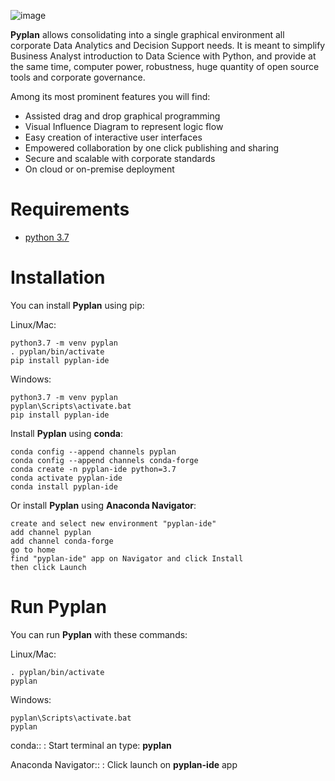 ![image](http://pyplan.com/wp-content/uploads/2018/10/logo_pyplan-1.png)

**Pyplan** allows consolidating into a single graphical environment all
corporate Data Analytics and Decision Support needs. It is meant to
simplify Business Analyst introduction to Data Science with Python, and
provide at the same time, computer power, robustness, huge quantity of
open source tools and corporate governance.

Among its most prominent features you will find:

-   Assisted drag and drop graphical programming
-   Visual Influence Diagram to represent logic flow
-   Easy creation of interactive user interfaces
-   Empowered collaboration by one click publishing and sharing
-   Secure and scalable with corporate standards
-   On cloud or on-premise deployment


Requirements
============

-   [python 3.7](https://www.python.org/downloads/release/python-375/)

Installation
============

You can install **Pyplan** using pip:

Linux/Mac:

    python3.7 -m venv pyplan
    . pyplan/bin/activate
    pip install pyplan-ide

Windows:

    python3.7 -m venv pyplan
    pyplan\Scripts\activate.bat
    pip install pyplan-ide

Install **Pyplan** using **conda**:

    conda config --append channels pyplan
    conda config --append channels conda-forge
    conda create -n pyplan-ide python=3.7
    conda activate pyplan-ide
    conda install pyplan-ide

Or install **Pyplan** using **Anaconda Navigator**:

    create and select new environment "pyplan-ide"
    add channel pyplan
    add channel conda-forge
    go to home
    find "pyplan-ide" app on Navigator and click Install
    then click Launch


Run Pyplan
==========

You can run **Pyplan** with these commands:

Linux/Mac:

    . pyplan/bin/activate
    pyplan

Windows:

    pyplan\Scripts\activate.bat
    pyplan

conda::
:   Start terminal an type: **pyplan**

Anaconda Navigator::
:   Click launch on **pyplan-ide** app

